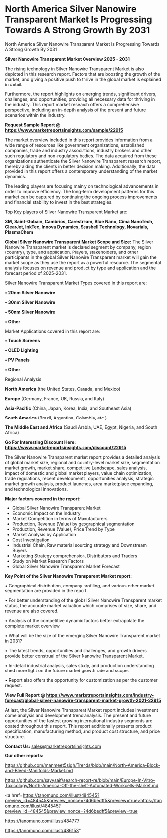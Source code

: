 # North America Silver Nanowire Transparent Market Is Progressing Towards A Strong Growth By 2031
 North America Silver Nanowire Transparent Market Is Progressing Towards A Strong Growth By 2031

<Strong> Silver Nanowire Transparent Market Overview 2025 - 2031</strong>

The rising technology in Silver Nanowire Transparent Market is also depicted in this research report. Factors that are boosting the growth of the market, and giving a positive push to thrive in the global market is explained in detail.

Furthermore, the report highlights on emerging trends, significant drivers, challenges, and opportunities, providing all necessary data for thriving in the industry. This report market research offers a comprehensive perspective, including an in-depth analysis of the present and future scenarios within the industry.

<strong>Request Sample Report @ <a href=https://www.marketreportsinsights.com/sample/22915>https://www.marketreportsinsights.com/sample/22915</a></strong>

The market overview included in this report provides information from a wide range of resources like government organizations, established companies, trade and industry associations, industry brokers and other such regulatory and non-regulatory bodies. The data acquired from these organizations authenticate the Silver Nanowire Transparent research report, thereby aiding the clients in better decision making. Additionally, the data provided in this report offers a contemporary understanding of the market dynamics.

The leading players are focusing mainly on technological advancements in order to improve efficiency. The long-term development patterns for this market can be captured by continuing the ongoing process improvements and financial stability to invest in the best strategies.

Top Key players of Silver Nanowire Transparent Market are:

<strong>3M, Saint-Gobain, Cambrios, Carestream, Blue Nano, Cima NanoTech, ClearJet, InkTec, Innova Dynamics, Seashell Technology, Novarials, PlasmaChem</strong>

<strong><b>Global Silver Nanowire Transparent Market Scope and Size:</b></strong>
The Silver Nanowire Transparent market is declared segment by company, region (country), type, and application. Players, stakeholders, and other participants in the global Silver Nanowire Transparent market will gain the market scope as they use the report as a powerful resource. The segmental analysis focuses on revenue and product by type and application and the forecast period of 2025-2031.

Silver Nanowire Transparent Market Types covered in this report are:

<strong>• 20nm Silver Nanowire

• 30nm Silver Nanowire

• 50nm Silver Nanowire

• Other</strong>

Market Applications covered in this report are:

<strong>• Touch Screens

• OLED Lighting

• PV Panels

• Other</strong> 

Regional Analysis

<strong>North America</strong> (the United States, Canada, and Mexico)

<strong>Europe</strong> (Germany, France, UK, Russia, and Italy)

<strong>Asia-Pacific</strong> (China, Japan, Korea, India, and Southeast Asia)

<strong>South America</strong> (Brazil, Argentina, Colombia, etc.)

<strong>The Middle East and Africa</strong> (Saudi Arabia, UAE, Egypt, Nigeria, and South Africa)

<strong>Go For Interesting Discount Here: <a href=https://www.marketreportsinsights.com/discount/22915>https://www.marketreportsinsights.com/discount/22915</a></strong>

The Silver Nanowire Transparent market report provides a detailed analysis of global market size, regional and country-level market size, segmentation market growth, market share, competitive Landscape, sales analysis, impact of domestic and global market players, value chain optimization, trade regulations, recent developments, opportunities analysis, strategic market growth analysis, product launches, area marketplace expanding, and technological innovations.

<strong><b>Major factors covered in the report:</b></strong>
<ul>
  <li>Global Silver Nanowire Transparent Market </li>
  <li>Economic Impact on the Industry</li>
  <li>Market Competition in terms of Manufacturers</li>
  <li>Production, Revenue (Value) by geographical segmentation</li>
  <li>Production, Revenue (Value), Price Trend by Type</li>
  <li>Market Analysis by Application</li>
  <li>Cost Investigation</li>
  <li>Industrial Chain, Raw material sourcing strategy and Downstream Buyers</li>
  <li>Marketing Strategy comprehension, Distributors and Traders</li>
  <li>Study on Market Research Factors</li>
  <li>Global Silver Nanowire Transparent Market Forecast</li>
</ul>

<strong><b>Key Point of the Silver Nanowire Transparent Market report:</b></strong>

• Geographical distribution, company profiling, and various other market segmentation are provided in the report.

• For better understanding of the global Silver Nanowire Transparent market status, the accurate market valuation which comprises of size, share, and revenue are also covered.

• Analysis of the competitive dynamic factors better extrapolate the complete market overview

• What will be the size of the emerging Silver Nanowire Transparent market in 2031?

• The latest trends, opportunities and challenges, and growth drivers provide better construal of the Silver Nanowire Transparent Market.

• In-detail industrial analysis, sales study, and production understanding shed more light on the future market growth rate and scope.

• Report also offers the opportunity for customization as per the customer request.

<strong><b>View Full Report @ <a href=https://www.marketreportsinsights.com/industry-forecast/global-silver-nanowire-transparent-market-growth-2021-22915>https://www.marketreportsinsights.com/industry-forecast/global-silver-nanowire-transparent-market-growth-2021-22915</a></b></strong>


At last, the Silver Nanowire Transparent Market report includes investment come analysis and development trend analysis. The present and future opportunities of the fastest growing international industry segments are coated throughout this report. This report additionally presents product specification, manufacturing method, and product cost structure, and price structure.

<strong>Contact Us:</strong>
sales@marketreportsinsights.com

<strong>Our other reports:</strong>

<a href=https://github.com/manmeet5sigh/Trends/blob/main/North-America-Block-and-Bleed-Manifolds-Market.md>https://github.com/manmeet5sigh/Trends/blob/main/North-America-Block-and-Bleed-Manifolds-Market.md</a>

<a href=https://github.com/sayysaif/search-report-re/blob/main/Europe-In-Vitro-Toxicology/North-America-Off-the-shelf-Automated-Workcells-Market.md>https://github.com/sayysaif/search-report-re/blob/main/Europe-In-Vitro-Toxicology/North-America-Off-the-shelf-Automated-Workcells-Market.md</a>

<a href=https://tanomuno.com/illust/484545?preview_id=484545&preview_nonce=24d6bedff5&preview=true>https://tanomuno.com/illust/484545?preview_id=484545&preview_nonce=24d6bedff5&preview=true</a>

<a href=https://tanomuno.com/illust/484777>https://tanomuno.com/illust/484777</a>

<a href=https://tanomuno.com/illust/486153>https://tanomuno.com/illust/486153</a>"
